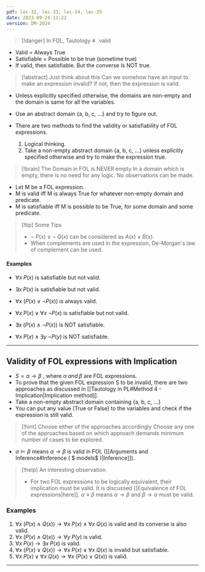 ```yaml
---
pdf: lec-32, lec-33, lec-34, lec-35
date: 2023-09-24-11:22
version: DM-2024
---
```


> [!danger] In FOL, Tautology $\not\equiv$ valid

- Valid = Always True
- Satisfiable = Possible to be true (sometime true)
- If valid, then satisfiable. But the converse is NOT true.

> [!abstract] Just think about this
> Can we somehow have an input to make an expression invalid? If not, then the expression is valid.

- Unless explicitly specified otherwise, the domains are non-empty and the domain is same for all the variables.
- Use an abstract domain {a, b, c, $\ldots$} and try to figure out.

- There are two methods to find the validity or satisfiability of FOL expressions.
	1. Logical thinking.
	2. Take a non-empty abstract domain {a, b, c, $\ldots$} unless explicitly specified otherwise and try to make the expression true.

> [!brain] The Domain in FOL is NEVER empty
> In a domain which is empty, there is no need for any logic. No observations can be made. 

- Let M be a FOL expression.
- M is valid iff M is always True for whatever non-empty domain and predicate.
- M is satisfiable iff M is possible to be True, for some domain and some predicate.

> [!tip] Some Tips
> - $\neg\;P(x)\; \lor \; \neg \; Q(x)$ can be considered as $A(x) \; \lor \; B(x)$.
> - When complements are used in the expression, De-Morgan's law of complement can be used.

#### Examples 
- $\forall x\; P(x)$ is satisfiable but not valid.
- $\exists x\; P(x)$ is satisfiable but not valid.

- $\forall x\; (P(x) \lor \neg P(x))$ is always valid.
- $\forall x\; P(x) \lor \forall x\; \neg P(x)$ is satisfiable but not valid.
- $\exists x\;(P(x) \land \neg P(x))$ is NOT satisfiable.
- $\forall x\; P(x) \; \land \; \exists y\; \neg P(y)$ is NOT satisfiable.

---
## Validity of FOL expressions with Implication

- $S = \alpha \rightarrow \beta$ , where $\alpha \; and\; \beta$ are FOL expressions.
- To prove that the given FOL expression S to be invalid, there are two approaches as discussed in [[Tautology in PL#Method 4 - Implication|Implication method]].
- Take a non-empty abstract domain containing {a, b, c, $\ldots$}
- You can put any value (True or False) to the variables and check if the expression is still valid.

> [!hint] Choose either of the approaches accordingly
> Choose any one of the approaches based on which approach demands minimum number of cases to be explored.

- $\alpha \models \beta$ means $\alpha \rightarrow \beta$ is valid in FOL ([[Arguments and Inference#Inference ( $ models$ )|Inference]]).   

> [!help] An interesting observation
> - For two FOL expressions to be logically equivalent, their implication must be valid. It is discussed [[Equivalence of FOL expressions|here]].
> $\alpha \equiv \beta$ means $\alpha \rightarrow \beta$ and $\beta \rightarrow \alpha$ must be valid.

### Examples

1. $\forall x \; (P(x) \land Q(x)) \rightarrow \forall x\; P(x) \land \forall x\; Q(x)$ is valid and its converse is also valid.
2. $\forall x \; (P(x) \land Q(x)) \rightarrow \forall y\; P(y)$ is valid.
3. $\forall x\; P(x) \rightarrow \exists x\; P(x)$ is valid.
4. $\forall x \; (P(x) \lor Q(x)) \rightarrow \forall x\; P(x) \lor \forall x\; Q(x)$ is invalid but satisfiable.
5. $\forall x\; P(x) \lor \forall x\; Q(x) \rightarrow \forall x \; (P(x) \lor Q(x))$ is valid.

---

